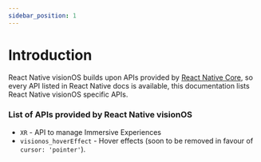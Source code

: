 ```yaml
---
sidebar_position: 1
---
```


# Introduction

React Native visionOS builds upon APIs provided by [React Native Core](https://reactnative.dev), so every API listed in React Native docs is available, this documentation lists React Native visionOS specific APIs.

### List of APIs provided by React Native visionOS

- `XR` - API to manage Immersive Experiences
- `visionos_hoverEffect` - Hover effects (soon to be removed in favour of `cursor: 'pointer'`).
